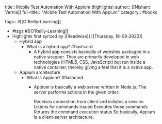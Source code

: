title:: Mobile Test Automation With Appium (highlights)
author:: [[Nishant Verma]]
full-title:: "Mobile Test Automation With Appium"
category:: #books

tags:: #[[O'Reilly-Learning]]

- #tags #[[O'Reilly-Learning]]
- Highlights first synced by [[Readwise]] [[Thursday, 18-08-2022]]
	- Hybrid app
		- What is a hybrid app? #flashcard
			- A hybrid app consists basically of websites packaged in a native wrapper. They are primarily developed in web technologies (HTML5, CSS, JavaScript) but run inside a native container, thereby giving a feel that it is a native app.
	- Appium architecture
		- What is Appium? #flashcard
			- Appium is basically a web server written in Node.js. The server performs actions in the given order:
			  
			  Receives connection from client and initiates a session
			  Listens for commands issued
			  Executes those commands
			  Returns the command execution status
			  So basically, Appium is a client-server architecture.